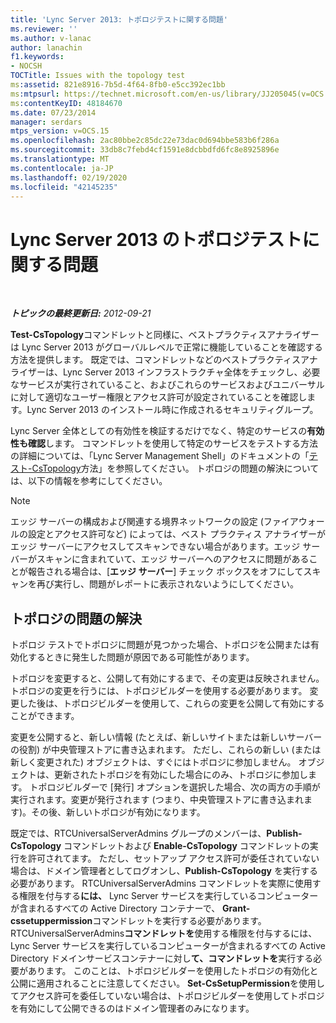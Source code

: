 ```yaml
---
title: 'Lync Server 2013: トポロジテストに関する問題'
ms.reviewer: ''
ms.author: v-lanac
author: lanachin
f1.keywords:
- NOCSH
TOCTitle: Issues with the topology test
ms:assetid: 821e8916-7b5d-4f64-8fb0-e5cc392ec1bb
ms:mtpsurl: https://technet.microsoft.com/en-us/library/JJ205045(v=OCS.15)
ms:contentKeyID: 48184670
ms.date: 07/23/2014
manager: serdars
mtps_version: v=OCS.15
ms.openlocfilehash: 2ac80bbe2c85dc22e73dac0d694bbe583b6f286a
ms.sourcegitcommit: 33db8c7febd4cf1591e8dcbbdfd6fc8e8925896e
ms.translationtype: MT
ms.contentlocale: ja-JP
ms.lasthandoff: 02/19/2020
ms.locfileid: "42145235"
---
```

<div data-xmlns="http://www.w3.org/1999/xhtml">

<div class="topic" data-xmlns="http://www.w3.org/1999/xhtml" data-msxsl="urn:schemas-microsoft-com:xslt" data-cs="http://msdn.microsoft.com/">

<div data-asp="https://msdn2.microsoft.com/asp">

# <a name="issues-with-the-topology-test-in-lync-server-2013"></a>Lync Server 2013 のトポロジテストに関する問題

</div>

<div id="mainSection">

<div id="mainBody">

<span> </span>

_**トピックの最終更新日:** 2012-09-21_

**Test-CsTopology**コマンドレットと同様に、ベストプラクティスアナライザーは Lync Server 2013 がグローバルレベルで正常に機能していることを確認する方法を提供します。 既定では、コマンドレットなどのベストプラクティスアナライザーは、Lync Server 2013 インフラストラクチャ全体をチェックし、必要なサービスが実行されていること、およびこれらのサービスおよびユニバーサルに対して適切なユーザー権限とアクセス許可が設定されていることを確認します。Lync Server 2013 のインストール時に作成されるセキュリティグループ。

Lync Server 全体としての有効性を検証するだけでなく、特定のサービスの**有効性も確認**します。 コマンドレットを使用して特定のサービスをテストする方法の詳細については、「Lync Server Management Shell」のドキュメントの「[テスト-CsTopology](https://docs.microsoft.com/powershell/module/skype/Test-CsTopology)方法」を参照してください。 トポロジの問題の解決については、以下の情報を参考にしてください。

<div>


> [!NOTE]  
> エッジ サーバーの構成および関連する境界ネットワークの設定 (ファイアウォールの設定とアクセス許可など) によっては、ベスト プラクティス アナライザーがエッジ サーバーにアクセスしてスキャンできない場合があります。エッジ サーバーがスキャンに含まれていて、エッジ サーバーへのアクセスに問題があることが報告される場合は、[<STRONG>エッジ サーバー</STRONG>] チェック ボックスをオフにしてスキャンを再び実行し、問題がレポートに表示されないようにしてください。



</div>

<div>

## <a name="resolving-issues-with-your-topology"></a>トポロジの問題の解決

トポロジ テストでトポロジに問題が見つかった場合、トポロジを公開または有効化するときに発生した問題が原因である可能性があります。

トポロジを変更すると、公開して有効にするまで、その変更は反映されません。 トポロジの変更を行うには、トポロジビルダーを使用する必要があります。 変更した後は、トポロジビルダーを使用して、これらの変更を公開して有効にすることができます。

変更を公開すると、新しい情報 (たとえば、新しいサイトまたは新しいサーバーの役割) が中央管理ストアに書き込まれます。 ただし、これらの新しい (または新しく変更された) オブジェクトは、すぐにはトポロジに参加しません。 オブジェクトは、更新されたトポロジを有効にした場合にのみ、トポロジに参加します。 トポロジビルダーで [発行] オプションを選択した場合、次の両方の手順が実行されます。変更が発行されます (つまり、中央管理ストアに書き込まれます)。その後、新しいトポロジが有効になります。

既定では、RTCUniversalServerAdmins グループのメンバーは、**Publish-CsTopology** コマンドレットおよび **Enable-CsTopology** コマンドレットの実行を許可されてます。 ただし、セットアップ アクセス許可が委任されていない場合は、ドメイン管理者としてログオンし、**Publish-CsTopology** を実行する必要があります。 RTCUniversalServerAdmins コマンドレットを実際に使用する権限を付与する**には、** Lync Server サービスを実行しているコンピューターが含まれるすべての Active Directory コンテナーで、 **Grant-cssetuppermission**コマンドレットを実行する必要があります。 RTCUniversalServerAdmins**コマンドレットを**使用する権限を付与するには、Lync Server サービスを実行しているコンピューターが含まれるすべての Active Directory ドメインサービスコンテナーに対し**て、コマンドレットを**実行する必要があります。 このことは、トポロジビルダーを使用したトポロジの有効化と公開に適用されることに注意してください。 **Set-CsSetupPermission**を使用してアクセス許可を委任していない場合は、トポロジビルダーを使用してトポロジを有効にして公開できるのはドメイン管理者のみになります。

</div>

</div>

<span> </span>

</div>

</div>

</div>


